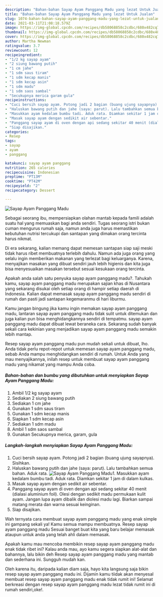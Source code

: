```yaml
---
description: "Bahan-bahan Sayap Ayam Panggang Madu yang lezat Untuk Jualan"
title: "Bahan-bahan Sayap Ayam Panggang Madu yang lezat Untuk Jualan"
slug: 1074-bahan-bahan-sayap-ayam-panggang-madu-yang-lezat-untuk-jualan
date: 2021-03-11T21:08:18.579Z
image: https://img-global.cpcdn.com/recipes/db58068858c2cdbc/680x482cq70/sayap-ayam-panggang-madu-foto-resep-utama.jpg
thumbnail: https://img-global.cpcdn.com/recipes/db58068858c2cdbc/680x482cq70/sayap-ayam-panggang-madu-foto-resep-utama.jpg
cover: https://img-global.cpcdn.com/recipes/db58068858c2cdbc/680x482cq70/sayap-ayam-panggang-madu-foto-resep-utama.jpg
author: Martha Newman
ratingvalue: 3.7
reviewcount: 12
recipeingredient:
- "1/2 kg sayap ayam"
- "2 siung bawang putih"
- "1 cm jahe"
- "1 sdm saus tiram"
- "1 sdm kecap manis"
- "1 sdm kecap asin"
- "1 sdm madu"
- "1 sdm saos sambal"
- "Secukupnya merica garam gula"
recipeinstructions:
- "Cuci bersih sayap ayam. Potong jadi 2 bagian (buang ujung sayapnya). Sisihkan."
- "Haluskan bawang putih dan jahe (saya: parut). Lalu tambahkan semua bahan. Aduk rata."
- "Masukkan ayam kedalam bumbu tadi. Aduk rata. Diamkan sekitar 1 jam di dalam kulkas."
- "Masak sayap ayam dengan sedikit air sebentar."
- "Panggang sayap ayam di oven dengan api sedang sekitar 40 menit (dialasi aluminium foil). Olesi dengan sedikit madu permukaan kulit ayam. Jangan lupa ayam dibalik dan diolesi madu lagi. Biarkan sampai matang merata dan warna sesuai keinginan."
- "Siap disajikan."
categories:
- Resep
tags:
- sayap
- ayam
- panggang

katakunci: sayap ayam panggang 
nutrition: 265 calories
recipecuisine: Indonesian
preptime: "PT13M"
cooktime: "PT42M"
recipeyield: "2"
recipecategory: Dessert

---
```



![Sayap Ayam Panggang Madu](https://img-global.cpcdn.com/recipes/db58068858c2cdbc/680x482cq70/sayap-ayam-panggang-madu-foto-resep-utama.jpg)

Sebagai seorang ibu, mempersiapkan olahan mantab kepada famili adalah suatu hal yang memuaskan bagi anda sendiri. Tugas seorang istri bukan cuman mengurus rumah saja, namun anda juga harus memastikan kebutuhan nutrisi tercukupi dan santapan yang dimakan orang tercinta harus nikmat.

Di era  sekarang, kalian memang dapat memesan santapan siap saji meski tidak harus ribet membuatnya terlebih dahulu. Namun ada juga orang yang selalu ingin memberikan makanan yang terlezat bagi keluarganya. Karena, menyajikan masakan yang dibuat sendiri jauh lebih higienis dan kita juga bisa menyesuaikan masakan tersebut sesuai kesukaan orang tercinta. 



Apakah anda salah satu penyuka sayap ayam panggang madu?. Tahukah kamu, sayap ayam panggang madu merupakan sajian khas di Nusantara yang sekarang disukai oleh setiap orang di hampir setiap daerah di Indonesia. Kalian dapat memasak sayap ayam panggang madu sendiri di rumah dan pasti jadi santapan kegemaranmu di hari liburmu.

Kamu jangan bingung jika kamu ingin memakan sayap ayam panggang madu, lantaran sayap ayam panggang madu tidak sulit untuk ditemukan dan juga kalian pun bisa menghidangkannya sendiri di tempatmu. sayap ayam panggang madu dapat dibuat lewat beraneka cara. Sekarang sudah banyak sekali cara kekinian yang menjadikan sayap ayam panggang madu semakin lebih mantap.

Resep sayap ayam panggang madu pun mudah sekali untuk dibuat, lho. Anda tidak perlu repot-repot untuk memesan sayap ayam panggang madu, sebab Anda mampu menghidangkan sendiri di rumah. Untuk Anda yang mau menyajikannya, inilah resep untuk membuat sayap ayam panggang madu yang nikamat yang mampu Anda coba.

<!--inarticleads1-->

##### Bahan-bahan dan bumbu yang dibutuhkan untuk menyiapkan Sayap Ayam Panggang Madu:

1. Ambil 1/2 kg sayap ayam
1. Sediakan 2 siung bawang putih
1. Sediakan 1 cm jahe
1. Gunakan 1 sdm saus tiram
1. Gunakan 1 sdm kecap manis
1. Siapkan 1 sdm kecap asin
1. Sediakan 1 sdm madu
1. Ambil 1 sdm saos sambal
1. Gunakan Secukupnya merica, garam, gula




<!--inarticleads2-->

##### Langkah-langkah menyiapkan Sayap Ayam Panggang Madu:

1. Cuci bersih sayap ayam. Potong jadi 2 bagian (buang ujung sayapnya). Sisihkan.
1. Haluskan bawang putih dan jahe (saya: parut). Lalu tambahkan semua bahan. Aduk rata.
<img src="https://img-global.cpcdn.com/steps/859d449763826f99/160x128cq70/sayap-ayam-panggang-madu-langkah-memasak-2-foto.jpg" alt="Sayap Ayam Panggang Madu">1. Masukkan ayam kedalam bumbu tadi. Aduk rata. Diamkan sekitar 1 jam di dalam kulkas.
1. Masak sayap ayam dengan sedikit air sebentar.
1. Panggang sayap ayam di oven dengan api sedang sekitar 40 menit (dialasi aluminium foil). Olesi dengan sedikit madu permukaan kulit ayam. Jangan lupa ayam dibalik dan diolesi madu lagi. Biarkan sampai matang merata dan warna sesuai keinginan.
1. Siap disajikan.




Wah ternyata cara membuat sayap ayam panggang madu yang enak simple ini gampang sekali ya! Kamu semua mampu membuatnya. Resep sayap ayam panggang madu Sesuai banget buat kita yang baru belajar memasak ataupun untuk anda yang telah ahli dalam memasak.

Apakah kamu mau mencoba membikin resep sayap ayam panggang madu enak tidak ribet ini? Kalau anda mau, ayo kamu segera siapkan alat-alat dan bahannya, lalu bikin deh Resep sayap ayam panggang madu yang mantab dan sederhana ini. Sungguh mudah kan. 

Oleh karena itu, daripada kalian diam saja, hayo kita langsung saja bikin resep sayap ayam panggang madu ini. Dijamin kamu tiidak akan menyesal membuat resep sayap ayam panggang madu enak tidak rumit ini! Selamat berkreasi dengan resep sayap ayam panggang madu lezat tidak rumit ini di rumah sendiri,oke!.

